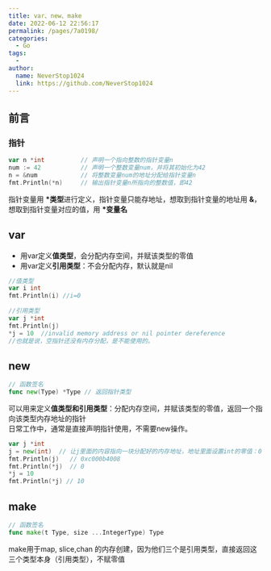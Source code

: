 ```yaml
---
title: var、new、make
date: 2022-06-12 22:56:17
permalink: /pages/7a0198/
categories:
  - Go
tags:
  - 
author: 
  name: NeverStop1024
  link: https://github.com/NeverStop1024
---
```

## 前言
### 指针
```go
var n *int          // 声明一个指向整数的指针变量n
num := 42           // 声明一个整数变量num，并将其初始化为42
n = &num            // 将整数变量num的地址分配给指针变量n
fmt.Println(*n)     // 输出指针变量n所指向的整数值，即42
```
指针变量用 **\*类型**进行定义，指针变量只能存地址，想取到指针变量的地址用 **\&**，想取到指针变量对应的值，用 **\*变量名**


## var
* 用var定义**值类型**，会分配内存空间，并赋该类型的零值 
* 用var定义**引用类型**：不会分配内存，默认就是nil
```go
//值类型
var i int
fmt.Println(i) //i=0
 
//引用类型
var j *int  
fmt.Println(j)  
*j = 10  //invalid memory address or nil pointer dereference
//也就是说，空指针还没有内存分配，是不能使用的。
```

## new
```go
// 函数签名
func new(Type) *Type // 返回指针类型
```
可以用来定义**值类型和引用类型**：分配内存空间，并赋该类型的零值，返回一个指向该类型内存地址的指针  
日常工作中，通常是直接声明指针使用，不需要new操作。

```go
var j *int  
j = new(int)  // 让j里面的内容指向一块分配好的内存地址，地址里面设置int的零值：0
fmt.Println(j)   // 0xc000b4008
fmt.Println(*j)  // 0
*j = 10  
fmt.Println(*j) // 10
```

## make
```go
// 函数签名
func make(t Type, size ...IntegerType) Type
```
make用于map, slice,chan 的内存创建，因为他们三个是引用类型，直接返回这三个类型本身（引用类型），不赋零值



